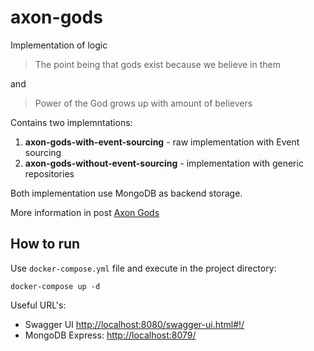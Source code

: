 # axon-gods
Implementation of logic 
> The point being that gods exist because we believe in them

and

> Power of the God grows up with amount of believers

Contains two implemntations:
1. **axon-gods-with-event-sourcing** - raw implementation with Event sourcing
2. **axon-gods-without-event-sourcing** - implementation with generic repositories

Both implementation use MongoDB as backend storage.

More information in post [Axon Gods](https://medium.com/@Hronom/axon-gods-496525cfd2e) 

## How to run
Use `docker-compose.yml` file and execute in the project directory: 
```
docker-compose up -d
``` 

Useful URL's:
* Swagger UI [http://localhost:8080/swagger-ui.html#!/](http://localhost:8080/swagger-ui.html#!/)
* MongoDB Express: [http://localhost:8079/](http://localhost:8079/)